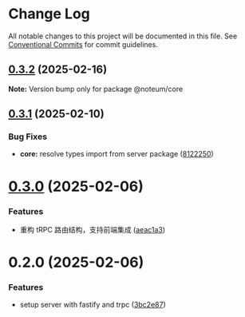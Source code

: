 # Change Log

All notable changes to this project will be documented in this file.
See [Conventional Commits](https://conventionalcommits.org) for commit guidelines.

## [0.3.2](https://github.com/ycc-im/noteum/compare/@noteum/core@0.3.1...@noteum/core@0.3.2) (2025-02-16)

**Note:** Version bump only for package @noteum/core





## [0.3.1](https://github.com/ycc-im/noteum/compare/@noteum/core@0.3.0...@noteum/core@0.3.1) (2025-02-10)


### Bug Fixes

* **core:** resolve types import from server package ([8122250](https://github.com/ycc-im/noteum/commit/81222508a374b1e093b4d1a6e668bbc4b468adde))





# [0.3.0](https://github.com/ycc-im/noteum/compare/@noteum/core@0.2.0...@noteum/core@0.3.0) (2025-02-06)


### Features

* 重构 tRPC 路由结构，支持前端集成 ([aeac1a3](https://github.com/ycc-im/noteum/commit/aeac1a3774c9de08c5bcca0948dc1a07b1610962))





# 0.2.0 (2025-02-06)


### Features

* setup server with fastify and trpc ([3bc2e87](https://github.com/ycc-im/noteum/commit/3bc2e87fbab9b5d889c6f53f8c2904a91aa2280b))
